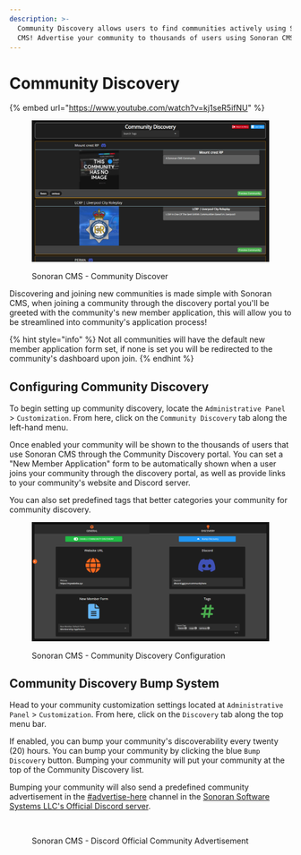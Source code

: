 ```yaml
---
description: >-
  Community Discovery allows users to find communities actively using Sonoran
  CMS! Advertise your community to thousands of users using Sonoran CMS!
---
```


# Community Discovery

{% embed url="https://www.youtube.com/watch?v=kj1seR5ifNU" %}

<figure><img src="../../.gitbook/assets/CMS_CommunityDiscovery2.png" alt=""><figcaption><p>Sonoran CMS - Community Discover</p></figcaption></figure>

Discovering and joining new communities is made simple with Sonoran CMS, when joining a community through the discovery portal you'll be greeted with the community's new member application, this will allow you to be streamlined into community's application process!

{% hint style="info" %}
Not all communities will have the default new member application form set, if none is set you will be redirected to the community's dashboard upon join.
{% endhint %}

## Configuring Community Discovery

To begin setting up community discovery, locate the `Administrative Panel` > `Customization`. From here, click on the `Community Discovery` tab along the left-hand menu.

Once enabled your community will be shown to the thousands of users that use Sonoran CMS through the Community Discovery portal. You can set a "New Member Application" form to be automatically shown when a user joins your community through the discovery portal, as well as provide links to your community's website and Discord server.

You can also set predefined tags that better categories your community for community discovery.&#x20;

<figure><img src="../../.gitbook/assets/CMS_CustomizationPanelDiscovery.png" alt=""><figcaption><p>Sonoran CMS - Community Discovery Configuration</p></figcaption></figure>

## Community Discovery Bump System

Head to your community customization settings located at `Administrative Panel` > `Customization`. From here, click on the `Discovery` tab along the top menu bar.

If enabled, you can bump your community's discoverability every twenty (20) hours. You can bump your community by clicking the blue `Bump Discovery` button. Bumping your community will put your community at the top of the Community Discovery list.

Bumping your community will also send a predefined community advertisement in the [#advertise-here](https://ptb.discord.com/channels/611781170895781888/682365995503190028) channel in the [Sonoran Software Systems LLC's Official Discord server](https://discord.sonoransoftware.com/).

<figure><img src="https://i.imgur.com/I4drla4.png" alt=""><figcaption><p>Sonoran CMS - Discord Official Community Advertisement</p></figcaption></figure>
